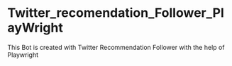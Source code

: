 # Twitter_recomendation_Follower_PlayWright
This Bot is created with Twitter Recommendation Follower with the help of Playwright 

